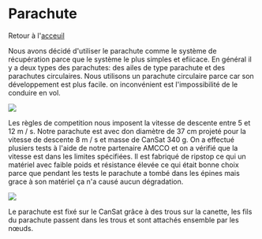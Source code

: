 ﻿# Parachute

Retour à l'[acceuil](https://lc-sat.github.io/doc/index)

Nous avons décidé d'utiliser le parachute comme le système de récupération parce que le système le plus simples et efiicace. En général il y a deux types des parachutes: des ailes de type parachute et des parachutes circulaires. Nous utilisons un parachute circulaire parce car son développement est plus facile. on inconvénient est l'impossibilité de le conduire en vol.

![](https://cdn.discordapp.com/attachments/845199430688833567/845212555064508476/unknown.png)

Les règles de competition nous imposent la vitesse de descente entre 5 et 12 m / s. Notre parachute est avec don diamètre de 37 cm projeté pour la vitesse de descente 8 m / s et masse de CanSat 340 g. On a effectué plusiers tests à l'aide de notre partenaire AMCCO et on a vérifié que la vitesse est dans les limites spécifiées. Il est fabriqué de ripstop ce qui un matériel avec faible poids et résistance élevée ce qui était bonne choix parce que pendant les tests le parachute a tombé dans les épines mais grace à son matériel ça n'a causé aucun dégradation.

![](https://cdn.discordapp.com/attachments/845199430688833567/845212217641009182/unknown.png)

Le parachute est fixé sur le CanSat grâce à des trous sur la canette, les fils du parachute passent dans les trous et sont attachés ensemble par les nœuds.
